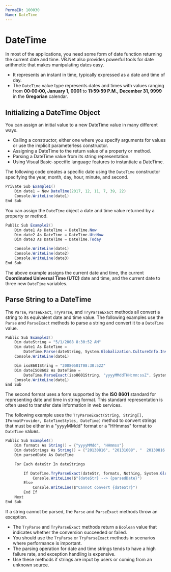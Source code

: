 ```yaml
---
PermaID: 100030
Name: DateTime
---
```


# DateTime

In most of the applications, you need some form of date function returning the current date and time. VB.Net also provides powerful tools for date arithmetic that makes manipulating dates easy.

 - It represents an instant in time, typically expressed as a date and time of day.
 - The `DateTime` value type represents dates and times with values ranging from **00:00:00, January 1, 0001** to **11:59:59 P.M., December 31, 9999** in the **Gregorian** calendar.

## Initializing a DateTime Object

You can assign an initial value to a new DateTime value in many different ways.

 - Calling a constructor, either one where you specify arguments for values or use the implicit parameterless constructor.
 - Assigning a DateTime to the return value of a property or method.
 - Parsing a DateTime value from its string representation.
 - Using Visual Basic-specific language features to instantiate a DateTime.

The following code creates a specific date using the `DateTime` constructor specifying the year, month, day, hour, minute, and second.

```csharp
Private Sub Example1()
    Dim date1 = New DateTime(2017, 12, 11, 7, 39, 22)
    Console.WriteLine(date1)
End Sub
```

You can assign the `DateTime` object a date and time value returned by a property or method. 

```csharp
Public Sub Example2()
    Dim date1 As DateTime = DateTime.Now
    Dim date2 As DateTime = DateTime.UtcNow
    Dim date3 As DateTime = DateTime.Today

    Console.WriteLine(date1)
    Console.WriteLine(date2)
    Console.WriteLine(date3)
End Sub
```

The above example assigns the current date and time, the current **Coordinated Universal Time (UTC)** date and time, and the current date to three new `DateTime` variables.

## Parse String to a DateTime

The `Parse`, `ParseExact`, `TryParse`, and `TryParseExact` methods all convert a string to its equivalent date and time value. The following examples use the `Parse` and `ParseExact` methods to parse a string and convert it to a `DateTime` value. 

```csharp
Public Sub Example3()
    Dim dateString = "5/1/2008 8:30:52 AM"
    Dim date1 As DateTime =
        DateTime.Parse(dateString, System.Globalization.CultureInfo.InvariantCulture)
    Console.WriteLine(date1)

    Dim iso8601String = "20080501T08:30:52Z"
    Dim dateISO8602 As DateTime =
        DateTime.ParseExact(iso8601String, "yyyyMMddTHH:mm:ssZ", System.Globalization.CultureInfo.InvariantCulture)
    Console.WriteLine(date1)
End Sub
```

The second format uses a form supported by the **ISO 8601** standard for representing date and time in string format. This standard representation is often used to transfer date information in web services.

The following example uses the `TryParseExact(String, String[], IFormatProvider, DateTimeStyles, DateTime)` method to convert strings that must be either in a "yyyyMMdd" format or a "HHmmss" format to `DateTime` values.

```csharp
Public Sub Example4()
    Dim formats As String() = {"yyyyMMdd", "HHmmss"}
    Dim dateStrings As String() = {"20130816", "20131608", "  20130816   ", "115216", "521116", "  115216  "}
    Dim parsedDate As DateTime

    For Each dateStr In dateStrings

        If DateTime.TryParseExact(dateStr, formats, Nothing, System.Globalization.DateTimeStyles.AllowWhiteSpaces Or System.Globalization.DateTimeStyles.AdjustToUniversal, parsedDate) Then
            Console.WriteLine($"{dateStr} --> {parsedDate}")
        Else
            Console.WriteLine($"Cannot convert {dateStr}")
        End If
    Next
End Sub
```

If a string cannot be parsed, the `Parse` and `ParseExact` methods throw an exception. 

 - The `TryParse` and `TryParseExact` methods return a `Boolean` value that indicates whether the conversion succeeded or failed. 
 - You should use the `TryParse` or `TryParseExact` methods in scenarios where performance is important. 
 - The parsing operation for date and time strings tends to have a high failure rate, and exception handling is expensive. 
 - Use these methods if strings are input by users or coming from an unknown source.
